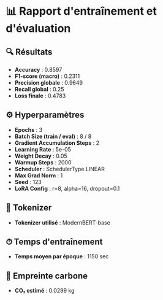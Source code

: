 
# 📊 Rapport d'entraînement et d'évaluation

## 🔍 **Résultats**
- **Accuracy** : 0.8597
- **F1-score (macro)** : 0.2311
- **Precision globale** : 0.9649
- **Recall global** : 0.25
- **Loss finale** : 0.4783

## ⚙️ **Hyperparamètres**
- **Epochs** : 3
- **Batch Size (train / eval)** : 8 / 8
- **Gradient Accumulation Steps** : 2
- **Learning Rate** : 5e-05
- **Weight Decay** : 0.05
- **Warmup Steps** : 2000
- **Scheduler** : SchedulerType.LINEAR
- **Max Grad Norm** : 1
- **Seed** : 123
- **LoRA Config** : r=8, alpha=16, dropout=0.1

## 🧠 **Tokenizer**
- **Tokenizer utilisé** : ModernBERT-base

## ⏱ **Temps d'entraînement**
- **Temps moyen par époque** : 1150 sec

## 🌱 **Empreinte carbone**
- **CO₂ estimé** : 0.0299 kg

